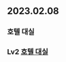 ## 2023.02.08
### 호텔 대실

### Lv2 [호텔 대실](https://school.programmers.co.kr/learn/courses/30/lessons/155651)
